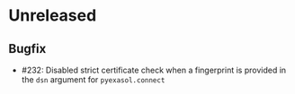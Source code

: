 # Unreleased

## Bugfix

* #232: Disabled strict certificate check when a fingerprint is provided in the ``dsn`` argument for ``pyexasol.connect``

